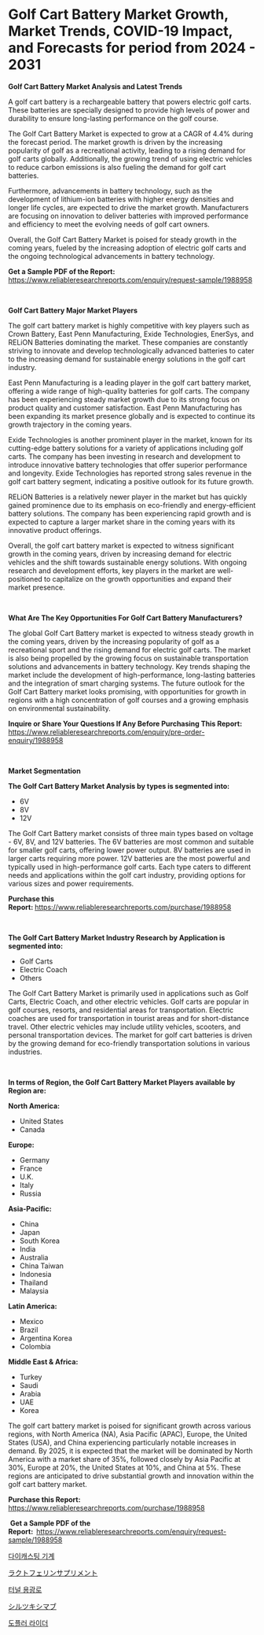 <p><h1>Golf Cart Battery Market Growth, Market Trends, COVID-19 Impact, and Forecasts for period from 2024 - 2031</h1></p><p><strong>Golf Cart Battery Market Analysis and Latest Trends</strong></p>
<p><p>A golf cart battery is a rechargeable battery that powers electric golf carts. These batteries are specially designed to provide high levels of power and durability to ensure long-lasting performance on the golf course.</p><p>The Golf Cart Battery Market is expected to grow at a CAGR of 4.4% during the forecast period. The market growth is driven by the increasing popularity of golf as a recreational activity, leading to a rising demand for golf carts globally. Additionally, the growing trend of using electric vehicles to reduce carbon emissions is also fueling the demand for golf cart batteries.</p><p>Furthermore, advancements in battery technology, such as the development of lithium-ion batteries with higher energy densities and longer life cycles, are expected to drive the market growth. Manufacturers are focusing on innovation to deliver batteries with improved performance and efficiency to meet the evolving needs of golf cart owners.</p><p>Overall, the Golf Cart Battery Market is poised for steady growth in the coming years, fueled by the increasing adoption of electric golf carts and the ongoing technological advancements in battery technology.</p></p>
<p><strong>Get a Sample PDF of the Report:&nbsp;</strong> <a href="https://www.reliableresearchreports.com/enquiry/request-sample/1988958">https://www.reliableresearchreports.com/enquiry/request-sample/1988958</a></p>
<p>&nbsp;</p>
<p><strong>Golf Cart Battery Major Market Players</strong></p>
<p><p>The golf cart battery market is highly competitive with key players such as Crown Battery, East Penn Manufacturing, Exide Technologies, EnerSys, and RELiON Batteries dominating the market. These companies are constantly striving to innovate and develop technologically advanced batteries to cater to the increasing demand for sustainable energy solutions in the golf cart industry.</p><p>East Penn Manufacturing is a leading player in the golf cart battery market, offering a wide range of high-quality batteries for golf carts. The company has been experiencing steady market growth due to its strong focus on product quality and customer satisfaction. East Penn Manufacturing has been expanding its market presence globally and is expected to continue its growth trajectory in the coming years.</p><p>Exide Technologies is another prominent player in the market, known for its cutting-edge battery solutions for a variety of applications including golf carts. The company has been investing in research and development to introduce innovative battery technologies that offer superior performance and longevity. Exide Technologies has reported strong sales revenue in the golf cart battery segment, indicating a positive outlook for its future growth.</p><p>RELiON Batteries is a relatively newer player in the market but has quickly gained prominence due to its emphasis on eco-friendly and energy-efficient battery solutions. The company has been experiencing rapid growth and is expected to capture a larger market share in the coming years with its innovative product offerings.</p><p>Overall, the golf cart battery market is expected to witness significant growth in the coming years, driven by increasing demand for electric vehicles and the shift towards sustainable energy solutions. With ongoing research and development efforts, key players in the market are well-positioned to capitalize on the growth opportunities and expand their market presence.</p></p>
<p>&nbsp;</p>
<p><strong>What Are The Key Opportunities For Golf Cart Battery Manufacturers?</strong></p>
<p><p>The global Golf Cart Battery market is expected to witness steady growth in the coming years, driven by the increasing popularity of golf as a recreational sport and the rising demand for electric golf carts. The market is also being propelled by the growing focus on sustainable transportation solutions and advancements in battery technology. Key trends shaping the market include the development of high-performance, long-lasting batteries and the integration of smart charging systems. The future outlook for the Golf Cart Battery market looks promising, with opportunities for growth in regions with a high concentration of golf courses and a growing emphasis on environmental sustainability.</p></p>
<p><strong>Inquire or Share Your Questions If Any Before Purchasing This Report:</strong> <a href="https://www.reliableresearchreports.com/enquiry/pre-order-enquiry/1988958">https://www.reliableresearchreports.com/enquiry/pre-order-enquiry/1988958</a></p>
<p>&nbsp;</p>
<p><strong>Market Segmentation</strong></p>
<p><strong>The Golf Cart Battery Market Analysis by types is segmented into:</strong></p>
<p><ul><li>6V</li><li>8V</li><li>12V</li></ul></p>
<p><p>The Golf Cart Battery market consists of three main types based on voltage - 6V, 8V, and 12V batteries. The 6V batteries are most common and suitable for smaller golf carts, offering lower power output. 8V batteries are used in larger carts requiring more power. 12V batteries are the most powerful and typically used in high-performance golf carts. Each type caters to different needs and applications within the golf cart industry, providing options for various sizes and power requirements.</p></p>
<p><strong>Purchase this Report:&nbsp;</strong><a href="https://www.reliableresearchreports.com/purchase/1988958">https://www.reliableresearchreports.com/purchase/1988958</a></p>
<p>&nbsp;</p>
<p><strong>The Golf Cart Battery Market Industry Research by Application is segmented into:</strong></p>
<p><ul><li>Golf Carts</li><li>Electric Coach</li><li>Others</li></ul></p>
<p><p>The Golf Cart Battery Market is primarily used in applications such as Golf Carts, Electric Coach, and other electric vehicles. Golf carts are popular in golf courses, resorts, and residential areas for transportation. Electric coaches are used for transportation in tourist areas and for short-distance travel. Other electric vehicles may include utility vehicles, scooters, and personal transportation devices. The market for golf cart batteries is driven by the growing demand for eco-friendly transportation solutions in various industries.</p></p>
<p>&nbsp;</p>
<p><strong>In terms of Region, the Golf Cart Battery Market Players available by Region are:</strong></p>
<p>
    <p> <strong> North America: </strong>
        <ul>
            <li>United States</li>
            <li>Canada</li>
        </ul>
        </p> 
    <p> <strong> Europe: </strong>
        <ul>
            <li>Germany</li>
            <li>France</li>
            <li>U.K.</li>
            <li>Italy</li>
            <li>Russia</li>
        </ul>
        </p> 
    <p> <strong> Asia-Pacific: </strong>
        <ul>
            <li>China</li>
            <li>Japan</li>
            <li>South Korea</li>
            <li>India</li>
            <li>Australia</li>
            <li>China Taiwan</li>
            <li>Indonesia</li>
            <li>Thailand</li>
            <li>Malaysia</li>
        </ul>
        </p> 
    <p> <strong> Latin America: </strong>
        <ul>
            <li>Mexico</li>
            <li>Brazil</li>
            <li>Argentina Korea</li>
            <li>Colombia</li>
        </ul>
        </p> 
    <p> <strong> Middle East & Africa: </strong>
        <ul>
            <li>Turkey</li>
            <li>Saudi</li>
            <li>Arabia</li>
            <li>UAE</li>
            <li>Korea</li>
        </ul>
    </p>
    </p>
<p><p>The golf cart battery market is poised for significant growth across various regions, with North America (NA), Asia Pacific (APAC), Europe, the United States (USA), and China experiencing particularly notable increases in demand. By 2025, it is expected that the market will be dominated by North America with a market share of 35%, followed closely by Asia Pacific at 30%, Europe at 20%, the United States at 10%, and China at 5%. These regions are anticipated to drive substantial growth and innovation within the golf cart battery market.</p></p>
<p><strong>Purchase this Report: </strong><a href="https://www.reliableresearchreports.com/purchase/1988958">https://www.reliableresearchreports.com/purchase/1988958</a></p>
<p>&nbsp;<strong>Get a Sample PDF of the Report:&nbsp;&nbsp;</strong><a href="https://www.reliableresearchreports.com/enquiry/request-sample/1988958">https://www.reliableresearchreports.com/enquiry/request-sample/1988958</a></p>
<p><strong></strong></p>
<p><p><a href="https://medium.com/@adonispellea2022/%EB%8B%A4%EC%9D%B4%EC%BA%90%EC%8A%A4%ED%8C%85-%EA%B8%B0%EA%B3%84-%EC%8B%9C%EC%9E%A5-%EC%8B%9C%EC%9E%A5-cagr-%EC%8B%9C%EC%9E%A5-%ED%8A%B8%EB%A0%8C%EB%93%9C-%EB%B0%8F-%EC%84%B1%EC%9E%A5-%EC%A0%84%EB%9E%B5%EC%97%90-%EB%8C%80%ED%95%9C-%ED%86%B5%EC%B0%B0%EB%A0%A5-13c149eb3dc7">다이캐스팅 기계</a></p><p><a href="https://medium.com/@slbola/%E4%B9%B3%E9%89%84%E8%9B%8B%E7%99%BD%E3%82%B5%E3%83%97%E3%83%AA%E3%83%A1%E3%83%B3%E3%83%88%E5%B8%82%E5%A0%B4-%E5%B8%82%E5%A0%B4%E3%82%B7%E3%82%A7%E3%82%A2-%E5%B8%82%E5%A0%B4%E5%8B%95%E5%90%91-%E3%81%8A%E3%82%88%E3%81%B3%E5%B0%86%E6%9D%A5%E3%81%AE%E6%88%90%E9%95%B7%E3%82%92%E6%8E%A2%E3%82%8B-89db09eed609">ラクトフェリンサプリメント</a></p><p><a href="https://medium.com/@mayekuhic00/%ED%84%B0%EB%84%90%EB%A1%9C-%EC%82%B0%EC%97%85%EC%9A%A9%EB%A1%9C-%EC%8B%9C%EC%9E%A5-%EC%A2%85%EB%A5%98-%EC%9D%91%EC%9A%A9-%EB%B0%8F-%EC%A7%80%EB%A6%AC%EC%97%90-%EB%8C%80%ED%95%9C-%ED%8F%AC%EA%B4%84%EC%A0%81-%ED%8F%89%EA%B0%80-3c15edf5e158">터널 용광로</a></p><p><a href="https://medium.com/@rusty-marie2024/%E3%82%B7%E3%83%AB%E3%83%84%E3%82%AD%E3%82%B7%E3%83%9E%E3%83%96%E5%B8%82%E5%A0%B4%E3%81%AF-%E5%B8%82%E5%A0%B4%E3%82%B7%E3%82%A7%E3%82%A2-%E3%82%B5%E3%82%A4%E3%82%BA-2031%E5%B9%B4%E3%81%BE%E3%81%A7%E3%81%AE%E4%BA%88%E6%B8%AC%E3%81%BE%E3%81%A7%E3%82%92%E7%84%A6%E7%82%B9%E3%81%AB%E3%81%97%E3%81%A6%E3%81%84%E3%81%BE%E3%81%99-a30570ead2a8">シルツキシマブ</a></p><p><a href="https://github.com/wallacBahrtyinger567686/Market-Research-Report-List-1/blob/main/832587315208.md">도플러 라이더</a></p></p>